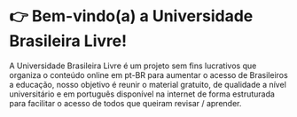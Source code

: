 <h1>👉 Bem-vindo(a) a Universidade Brasileira Livre!</h1>

<p>A Universidade Brasileira Livre é um projeto sem fins lucrativos que organiza o conteúdo online em pt-BR para aumentar o acesso de Brasileiros a educação, nosso objetivo é reunir o material gratuito, de qualidade a nível universitário e em português disponível na internet de forma estruturada para facilitar o acesso de todos que queiram revisar / aprender.</p>

